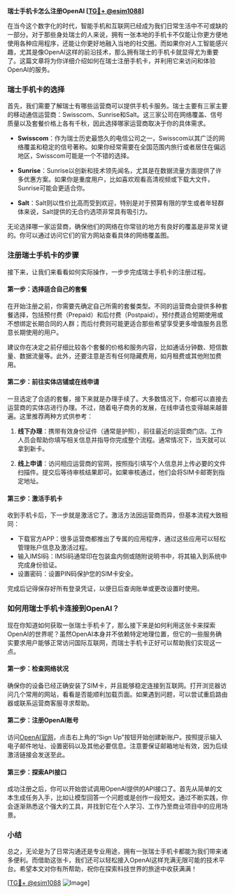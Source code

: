 **瑞士手机卡怎么注册OpenAI [[TG💪+ @esim1088](https://t.me/s/esim1088)]**

在当今这个数字化的时代，智能手机和互联网已经成为我们日常生活中不可或缺的一部分。对于那些身处瑞士的人来说，拥有一张本地的手机卡不仅能让你更方便地使用各种应用程序，还能让你更好地融入当地的社交圈。而如果你对人工智能感兴趣，尤其是像OpenAI这样的前沿技术，那么拥有瑞士的手机卡就显得尤为重要了。这篇文章将为你详细介绍如何在瑞士注册手机卡，并利用它来访问和体验OpenAI的服务。

### 瑞士手机卡的选择

首先，我们需要了解瑞士有哪些运营商可以提供手机卡服务。瑞士主要有三家主要的移动通信运营商：Swisscom、Sunrise和Salt。这三家公司在网络覆盖、信号质量以及套餐价格上各有千秋，因此选择哪家运营商取决于你的具体需求。

- **Swisscom**：作为瑞士历史最悠久的电信公司之一，Swisscom以其广泛的网络覆盖和稳定的信号著称。如果你经常需要在全国范围内旅行或者居住在偏远地区，Swisscom可能是一个不错的选择。
  
- **Sunrise**：Sunrise以创新和技术领先闻名，尤其是在数据流量方面提供了许多优惠方案。如果你是重度用户，比如喜欢观看高清视频或下载大文件，Sunrise可能会更适合你。
  
- **Salt**：Salt则以性价比高而受到欢迎，特别是对于预算有限的学生或者年轻群体来说，Salt提供的无合约选项非常具有吸引力。

无论选择哪一家运营商，确保他们的网络在你常驻的地方有良好的覆盖是非常关键的。你可以通过访问它们的官方网站查看具体的网络覆盖图。

### 注册瑞士手机卡的步骤

接下来，让我们来看看如何实际操作，一步步完成瑞士手机卡的注册过程。

#### 第一步：选择适合自己的套餐

在开始注册之前，你需要先确定自己所需的套餐类型。不同的运营商会提供多种套餐选择，包括预付费（Prepaid）和后付费（Postpaid）。预付费适合短期使用或不想绑定长期合同的人群；而后付费则可能更适合那些希望享受更多增值服务且愿意长期使用的用户。

建议你在决定之前仔细比较各个套餐的价格和服务内容，比如通话分钟数、短信数量、数据流量等。此外，还要注意是否有任何隐藏费用，如月租费或其他附加费用。

#### 第二步：前往实体店铺或在线申请

一旦选定了合适的套餐，接下来就是办理手续了。大多数情况下，你都可以直接去运营商的实体店进行办理。不过，随着电子商务的发展，在线申请也变得越来越普遍。这里推荐两种方式供参考：

1. **线下办理**：携带有效身份证件（通常是护照），前往最近的运营商门店。工作人员会帮助你填写相关信息并指导你完成整个流程。通常情况下，当天就可以拿到新卡。
   
2. **线上申请**：访问相应运营商的官网，按照指引填写个人信息并上传必要的文件扫描件。提交后等待审核结果即可。如果审核通过，他们会将SIM卡邮寄到指定地址。

#### 第三步：激活手机卡

收到手机卡后，下一步就是激活它了。激活方法因运营商而异，但基本流程大致相同：

- 下载官方APP：很多运营商都推出了专属的应用程序，通过这些应用可以轻松管理账户信息及激活过程。
- 输入IMSI码：IMSI码通常印在包装盒内侧或随附说明书中，将其输入到系统中完成身份验证。
- 设置密码：设置PIN码保护您的SIM卡安全。

完成后记得保存好所有登录凭证，以便日后查询账单或更改设置时使用。

### 如何用瑞士手机卡连接到OpenAI？

现在你知道如何获取一张瑞士手机卡了，那么接下来是如何利用这张卡来探索OpenAI的世界呢？虽然OpenAI本身并不依赖特定地理位置，但它的一些服务确实要求用户能够正常访问国际互联网，而瑞士手机卡正好可以帮助我们实现这一点。

#### 第一步：检查网络状况

确保你的设备已经正确安装了SIM卡，并且能够稳定连接到互联网。打开浏览器访问几个常用的网站，看看是否能顺利加载页面。如果遇到问题，可以尝试重启路由器或联系运营商客服寻求帮助。

#### 第二步：注册OpenAI账号

访问[OpenAI官网](https://openai.com/)，点击右上角的“Sign Up”按钮开始创建新账户。按照提示输入电子邮件地址、设置密码以及其他必要信息。注意要保证邮箱地址有效，因为后续激活链接会发送至此。

#### 第三步：探索API接口

成功注册之后，你可以开始尝试调用OpenAI提供的API接口了。首先从简单的文本生成任务入手，比如让模型回答一个问题或是创作一段短文。通过不断实践，你会逐渐熟悉这个强大的工具，并找到它在个人学习、工作乃至商业项目中的应用场景。

### 小结

总之，无论是为了日常沟通还是专业用途，拥有一张瑞士手机卡都能为我们带来诸多便利。而借助这张卡，我们还可以轻松接入OpenAI这样充满无限可能的技术平台。希望本文对你有所帮助，祝你在探索科技世界的旅途中收获满满！

[[TG💪+ @esim1088](https://t.me/s/esim1088) ![Image](https://i.postimg.cc/4NQfJmqS/Snipaste-2025-05-13-00-14-12.png)]